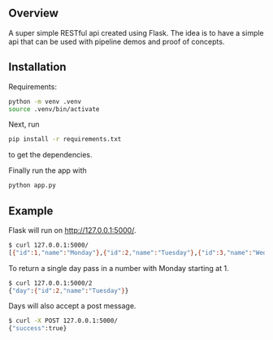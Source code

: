 ## Overview

A super simple RESTful api created using Flask. The idea is to have a simple api that can be used with pipeline demos and proof of concepts.

## Installation

Requirements:

```sh
python -m venv .venv
source .venv/bin/activate
```

Next, run

```sh
pip install -r requirements.txt
```

to get the dependencies.

Finally run the app with

```sh
python app.py
```

## Example

Flask will run on http://127.0.0.1:5000/.

```sh
$ curl 127.0.0.1:5000/
[{"id":1,"name":"Monday"},{"id":2,"name":"Tuesday"},{"id":3,"name":"Wednesday"},{"id":4,"name":"Thursday"},{"id":5,"name":"Friday"},{"id":6,"name":"Saturday"},{"id":7,"name":"Sunday"}]
```

To return a single day pass in a number with Monday starting at 1.

```sh
$ curl 127.0.0.1:5000/2
{"day":{"id":2,"name":"Tuesday"}}
```

Days will also accept a post message.

```sh
$ curl -X POST 127.0.0.1:5000/
{"success":true}
```
